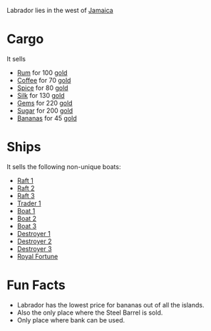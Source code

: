 
Labrador lies in the west of [Jamaica](/islands/jamaica.md)

# Cargo 
It sells 
* [Rum](/cargo/rum.md) for 100 [gold](/gold.md)
* [Coffee](/cargo/coffee.md) for 70 [gold](/gold.md)
* [Spice](/cargo/spice.md) for 80 [gold](/gold.md)
* [Silk](/cargo/silk.md) for 130 [gold](/gold.md)
* [Gems](/cargo/gems.md) for 220 [gold](/gold.md)
* [Sugar](/cargo/sugar.md) for 200 [gold](/gold.md)
* [Bananas](/cargo/bananas.md) for 45 [gold](/gold.md)


# Ships


It sells the following non-unique boats:

* [Raft 1](/ships/raft1.md)
* [Raft 2](/ships/raft2.md)
* [Raft 3](/ships/raft3.md)
* [Trader 1](/ships/traders/trader1.md)
* [Boat 1](/ships/boat1.md)
* [Boat 2](/ships/boat2.md)
* [Boat 3](/ships/boat3.md)
* [Destroyer 1](/ships/destroyer1.md)
* [Destroyer 2](/ships/destroyer2.md)
* [Destroyer 3](/ships/destroyer3.md)
* [Royal Fortune](/ships/royalfortune.md)


# Fun Facts
- Labrador has the lowest price for bananas out of all the islands.
- Also the only place where the Steel Barrel is sold.
- Only place where bank can be used.